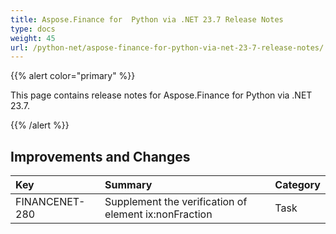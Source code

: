 ```yaml
---
title: Aspose.Finance for  Python via .NET 23.7 Release Notes
type: docs
weight: 45
url: /python-net/aspose-finance-for-python-via-net-23-7-release-notes/
---
```


{{% alert color="primary" %}}

This page contains release notes for Aspose.Finance for Python via .NET 23.7.


{{% /alert %}}

## **Improvements and Changes**

|**Key**|**Summary**|**Category**|
| :- | :- | :- |
|FINANCENET-280|Supplement the verification of element ix:nonFraction|Task|


